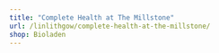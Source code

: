 ```yaml
---
title: "Complete Health at The Millstone"
url: /linlithgow/complete-health-at-the-millstone/
shop: Bioladen
---
```

